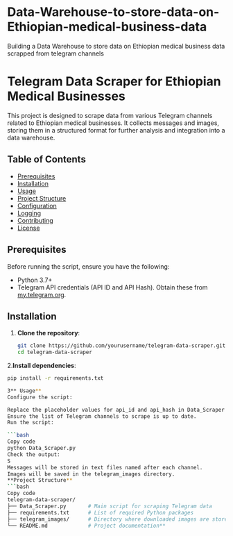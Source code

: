 # Data-Warehouse-to-store-data-on-Ethiopian-medical-business-data
Building a Data Warehouse to store data on Ethiopian medical business data scrapped from telegram channels
# Telegram Data Scraper for Ethiopian Medical Businesses

This project is designed to scrape data from various Telegram channels related to Ethiopian medical businesses. It collects messages and images, storing them in a structured format for further analysis and integration into a data warehouse.

## Table of Contents
- [Prerequisites](#prerequisites)
- [Installation](#installation)
- [Usage](#usage)
- [Project Structure](#project-structure)
- [Configuration](#configuration)
- [Logging](#logging)
- [Contributing](#contributing)
- [License](#license)

## Prerequisites
Before running the script, ensure you have the following:
- Python 3.7+
- Telegram API credentials (API ID and API Hash). Obtain these from [my.telegram.org](https://my.telegram.org).

## Installation
1. **Clone the repository**:
   ```bash
   git clone https://github.com/yourusername/telegram-data-scraper.git
   cd telegram-data-scraper
2.**Install dependencies**:
```bash
pip install -r requirements.txt

3** Usage**
Configure the script:

Replace the placeholder values for api_id and api_hash in Data_Scraper.py with your actual Telegram API credentials.
Ensure the list of Telegram channels to scrape is up to date.
Run the script:

```bash
Copy code
python Data_Scraper.py
Check the output:
S
Messages will be stored in text files named after each channel.
Images will be saved in the telegram_images directory.
**Project Structure**
```bash
Copy code
telegram-data-scraper/
├── Data_Scraper.py       # Main script for scraping Telegram data
├── requirements.txt      # List of required Python packages
├── telegram_images/      # Directory where downloaded images are stored
└── README.md             # Project documentation**
